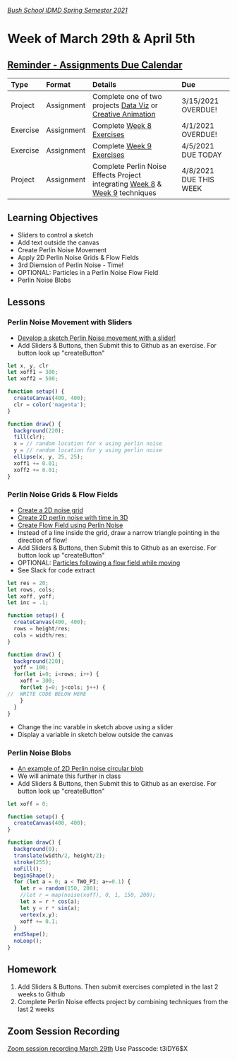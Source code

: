 [_Bush School IDMD Spring Semester 2021_](https://chandrunarayan.github.io/idmd/)

# Week of March 29th & April 5th

## [Reminder - Assignments Due Calendar](https://bush.myschoolapp.com/lms-assignment/assignment-center/course/110760511/0)

| Type | Format | Details |  Due
|  :--- |  :--- |  :--- |  :---
|  Project  |  Assignment |  Complete one of two projects [Data Viz](https://chandrunarayan.github.io/idmd/lessons/week5/homework/data-visualization) or [Creative Animation](https://chandrunarayan.github.io/idmd/lessons/week5/homework/creative-animation.html) |  3/15/2021 OVERDUE!
|  Exercise  |  Assignment |  Complete [Week 8 Exercises](https://chandrunarayan.github.io/idmd/lessons/week8/) |  4/1/2021 OVERDUE!
|  Exercise  |  Assignment |  Complete [Week 9 Exercises](https://chandrunarayan.github.io/idmd/lessons/week9/) |  4/5/2021 DUE TODAY
|  Project  |  Assignment |  Complete Perlin Noise Effects Project integrating [Week 8](https://chandrunarayan.github.io/idmd/lessons/week8/) & [Week 9](https://chandrunarayan.github.io/idmd/lessons/week9/) techniques| 4/8/2021 DUE THIS WEEK

## Learning Objectives

* Sliders to control a sketch
* Add text outside the canvas
* Create Perlin Noise Movement
* Apply 2D Perlin Noise Grids & Flow Fields
* 3rd Diemsion of Perlin Noise - Time!
* OPTIONAL: Particles in a Perlin Noise Flow Field
* Perlin Noise Blobs

## Lessons

### Perlin Noise Movement with Sliders
* [Develop a sketch Perlin Noise movement with a slider!](https://editor.p5js.org/cnarayan/present/QydpnqtQZ)
* Add Sliders & Buttons, then Submit this to Github as an exercise. For button look up "createButton"

```javascript
let x, y, clr
let xoff1 = 300;
let xoff2 = 500;

function setup() {
  createCanvas(400, 400);
  clr = color('magenta');
}

function draw() {
  background(220);
  fill(clr);
  x = // random location for x using perlin noise
  y = // random location for y using perlin noise
  ellipse(x, y, 25, 25);
  xoff1 += 0.01;
  xoff2 += 0.01;
}
```

### Perlin Noise Grids & Flow Fields
* [Create a 2D noise grid](https://editor.p5js.org/cnarayan/present/Fc8AufHwQ)
* [Create 2D perlin noise with time in 3D](https://editor.p5js.org/cnarayan/present/5JeDU4VDt)
* [Create Flow Field using Perlin Noise](https://editor.p5js.org/cnarayan/present/tur3F4Wct)
* Instead of a line inside the grid, draw a narrow triangle pointing in the direction of flow!
* Add Sliders & Buttons, then Submit this to Github as an exercise. For button look up "createButton"
* OPTIONAL: [Particles following a flow field while moving](https://editor.p5js.org/cnarayan/present/wOc8Ih813)
* See Slack for code extract


```javascript
let res = 20;
let rows, cols;
let xoff, yoff;
let inc = .1;

function setup() {
  createCanvas(400, 400);
  rows = height/res;
  cols = width/res;
}

function draw() {
  background(220);
  yoff = 100;
  for(let i=0; i<rows; i++) {
    xoff = 300;
    for(let j=0; j<cols; j++) {
//  WRITE CODE BELOW HERE
    }
  }
}
```
* Change the inc varable in sketch above using a slider
* Display a variable in sketch below outside the canvas

### Perlin Noise Blobs
* [An example of 2D Perlin noise circular blob](https://editor.p5js.org/cnarayan/present/8zlPoaYqd)
* We will animate this further in class
* Add Sliders & Buttons, then Submit this to Github as an exercise. For button look up "createButton"

```javascript
let xoff = 0;

function setup() {
  createCanvas(400, 400);
}

function draw() {
  background(0);
  translate(width/2, height/2);
  stroke(255);
  noFill();
  beginShape();
  for (let a = 0; a < TWO_PI; a+=0.1) {
    let r = random(150, 200);
    //let r = map(noise(xoff), 0, 1, 150, 200);
    let x = r * cos(a);
    let y = r * sin(a);
    vertex(x,y);
    xoff += 0.1;
  }
  endShape();
  noLoop();
}
```

## Homework
1. Add Sliders & Buttons. Then submit exercises completed in the last 2 weeks to Github
1. Complete Perlin Noise effects project by combining techniques from the last 2 weeks

## Zoom Session Recording
[Zoom session recording March 29th](https://zoom.us/rec/share/kC3ncHbdbJYYNJaCbVJL5YUMijbZsydunT1e4e57UMcBG5k4Qah38aPNlvxb2RcD.dGEegCDJVchZGd7S)
Use Passcode: t3iDY6$X 


